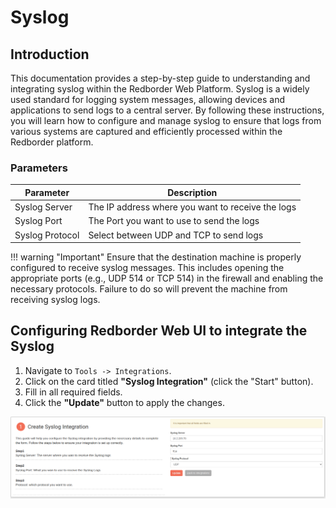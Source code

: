 # Syslog

## Introduction

This documentation provides a step-by-step guide to understanding and integrating syslog within the Redborder Web Platform. Syslog is a widely used standard for logging system messages, allowing devices and applications to send logs to a central server. By following these instructions, you will learn how to configure and manage syslog to ensure that logs from various systems are captured and efficiently processed within the Redborder platform.


### Parameters

| Parameter          | Description                                |
| ------------------ | ------------------------------------------ |
| Syslog Server   | The IP address where you want to receive the logs    |
| Syslog Port    | The Port you want to use to send the logs |
| Syslog Protocol      | Select between UDP and TCP to send logs      |


!!! warning "Important" 
Ensure that the destination machine is properly configured to receive syslog messages. This includes opening the appropriate ports (e.g., UDP 514 or TCP 514) in the firewall and enabling the necessary protocols. Failure to do so will prevent the machine from receiving syslog logs.


## Configuring Redborder Web UI to integrate the Syslog

1. Navigate to `Tools -> Integrations`.
2. Click on the card titled **"Syslog Integration"** (click the "Start" button).
3. Fill in all required fields.
4. Click the **"Update"** button to apply the changes.

![Configuring Redborder Web UI to Use the GLPI API](images/syslog_step_1.png)